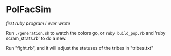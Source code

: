 # PolFacSim
_first ruby program I ever wrote_

Run `./generation.sh` to watch the colors go, or `ruby build_pop.rb` and 'ruby scram_strats.rb' to do a new.

Run "fight.rb", and it will adjust the statuses of the tribes in "tribes.txt"
